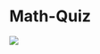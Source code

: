 # Math-Quiz
<img src=”[pic1.jpg](https://someonesmum.co.uk/wp-content/uploads/2019/11/Little-Professor-Maths-toy.jpg)”>
